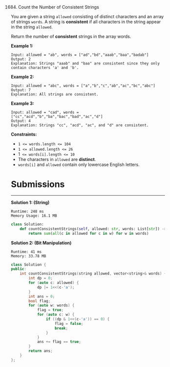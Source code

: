 1684. Count the Number of Consistent Strings

You are given a string `allowed` consisting of distinct characters and an array of strings `words`. A string is **consistent** if all characters in the string appear in the string `allowed`.

Return the number of **consistent** strings in the array words.

 

**Example 1:**
```
Input: allowed = "ab", words = ["ad","bd","aaab","baa","badab"]
Output: 2
Explanation: Strings "aaab" and "baa" are consistent since they only contain characters 'a' and 'b'.
```

**Example 2:**
```
Input: allowed = "abc", words = ["a","b","c","ab","ac","bc","abc"]
Output: 7
Explanation: All strings are consistent.
```

**Example 3:**
```
Input: allowed = "cad", words = ["cc","acd","b","ba","bac","bad","ac","d"]
Output: 4
Explanation: Strings "cc", "acd", "ac", and "d" are consistent.
```

**Constraints:**

* `1 <= words.length <= 104`
* `1 <= allowed.length <= 26`
* 1` <= words[i].length <= 10`
* The characters in `allowed` are **distinct**.
* `words[i]` and `allowed` contain only lowercase English letters.

# Submissions
---
**Solution 1: (String)**
```
Runtime: 248 ms
Memory Usage: 16.1 MB
```
```python
class Solution:
    def countConsistentStrings(self, allowed: str, words: List[str]) -> int:
        return sum(all(c in allowed for c in w) for w in words)
```

**Solution 2: (Bit Manipulation)**
```
Runtime: 41 ms
Memory: 33.78 MB
```
```c++
class Solution {
public:
    int countConsistentStrings(string allowed, vector<string>& words) {
        int dp = 0;
        for (auto c: allowed) {
            dp |= 1<<(c-'a');
        }
        int ans = 0;
        bool flag;
        for (auto w: words) {
            flag = true;
            for (auto c: w) {
                if ((dp & 1<<(c-'a')) == 0) {
                    flag = false;
                    break;
                }
            }
            ans += flag == true;
        }
        return ans;
    }
};
```
